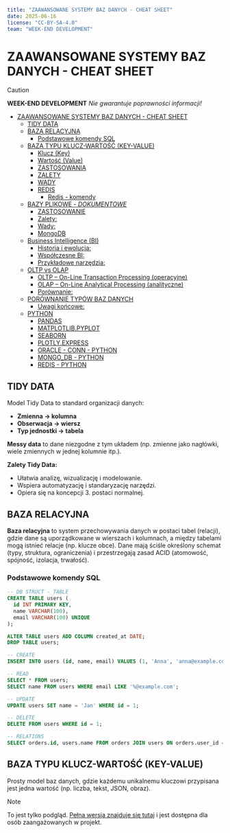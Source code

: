 ```yaml
title: "ZAAWANSOWANE SYSTEMY BAZ DANYCH - CHEAT SHEET"
date: 2025-06-16
license: "CC-BY-SA-4.0"
team: "WEEK-END DEVELOPMENT"
```
# ZAAWANSOWANE SYSTEMY BAZ DANYCH - CHEAT SHEET

> [!CAUTION]
> **WEEK-END DEVELOPMENT** *Nie gwarantuje poprawności informacji!*


- [ZAAWANSOWANE SYSTEMY BAZ DANYCH - CHEAT SHEET](#zaawansowane-systemy-baz-danych---cheat-sheet)
  - [TIDY DATA](#tidy-data)
  - [BAZA RELACYJNA](#baza-relacyjna)
    - [Podstawowe komendy SQL](#podstawowe-komendy-sql)
  - [BAZA TYPU KLUCZ-WARTOŚĆ (KEY-VALUE)](#baza-typu-klucz-wartość-key-value)
    - [Klucz (Key)](#klucz-key)
    - [Wartość (Value)](#wartość-value)
    - [ZASTOSOWANIA](#zastosowania)
    - [ZALETY](#zalety)
    - [WADY](#wady)
    - [REDIS](#redis)
      - [Redis - komendy](#redis---komendy)
  - [BAZY PLIKOWE - *DOKUMENTOWE*](#bazy-plikowe---dokumentowe)
    - [ZASTOSOWANIE](#zastosowanie)
    - [Zalety:](#zalety-1)
    - [Wady:](#wady-1)
    - [MongoDB](#mongodb)
  - [Business Intelligence (BI)](#business-intelligence-bi)
    - [Historia i ewolucja:](#historia-i-ewolucja)
    - [Współczesne BI:](#współczesne-bi)
    - [Przykładowe narzędzia:](#przykładowe-narzędzia)
  - [OLTP vs OLAP](#oltp-vs-olap)
    - [OLTP – On-Line Transaction Processing (operacyjne)](#oltp--on-line-transaction-processing-operacyjne)
    - [OLAP – On-Line Analytical Processing (analityczne)](#olap--on-line-analytical-processing-analityczne)
    - [Porównanie:](#porównanie)
  - [PORÓWNANIE TYPÓW BAZ DANYCH](#porównanie-typów-baz-danych)
    - [Uwagi końcowe:](#uwagi-końcowe)
  - [PYTHON](#python)
    - [PANDAS](#pandas)
    - [MATPLOTLIB.PYPLOT](#matplotlibpyplot)
    - [SEABORN](#seaborn)
    - [PLOTLY.EXPRESS](#plotlyexpress)
    - [ORACLE - CONN - PYTHON](#oracle---conn---python)
    - [MONGO\_DB - PYTHON](#mongo_db---python)
    - [REDIS - PYTHON](#redis---python)

## TIDY DATA
Model Tidy Data to standard organizacji danych:
* **Zmienna -> kolumna**
* **Obserwacja -> wiersz**
* **Typ jednostki -> tabela**

**Messy data** to dane niezgodne z tym układem (np. zmienne jako nagłówki, wiele zmiennych w jednej kolumnie itp.).

**Zalety Tidy Data:**
* Ułatwia analizę, wizualizację i modelowanie.
* Wspiera automatyzację i standaryzację narzędzi.
* Opiera się na koncepcji 3. postaci normalnej.

## BAZA RELACYJNA
**Baza relacyjna** to system przechowywania danych w postaci tabel (relacji), gdzie dane są uporządkowane w wierszach i kolumnach, a między tabelami mogą istnieć relacje (np. klucze obce). Dane mają ściśle określony schemat (typy, struktura, ograniczenia) i przestrzegają zasad ACID (atomowość, spójność, izolacja, trwałość).

### Podstawowe komendy SQL
```sql
-- DB STRUCT - TABLE
CREATE TABLE users (
  id INT PRIMARY KEY,
  name VARCHAR(100),
  email VARCHAR(100) UNIQUE
);

ALTER TABLE users ADD COLUMN created_at DATE;
DROP TABLE users;

-- CREATE
INSERT INTO users (id, name, email) VALUES (1, 'Anna', 'anna@example.com');

-- READ
SELECT * FROM users;
SELECT name FROM users WHERE email LIKE '%@example.com';

-- UPDATE
UPDATE users SET name = 'Jan' WHERE id = 1;

-- DELETE
DELETE FROM users WHERE id = 1;

-- RELATIONS
SELECT orders.id, users.name FROM orders JOIN users ON orders.user_id = users.id;
```

## BAZA TYPU KLUCZ-WARTOŚĆ (KEY-VALUE)
Prosty model baz danych, gdzie każdemu unikalnemu kluczowi przypisana jest jedna wartość (np. liczba, tekst, JSON, obraz).

> [!NOTE]  
> To jest tylko podgląd. [Pełna wersja znajduje się tutaj](https://github.com/Week-end-Development/WED-pro/blob/main/msc/semester01/database_systems_dump_s.pl.md) i jest dostępna dla osób zaangażowanych w projekt.
